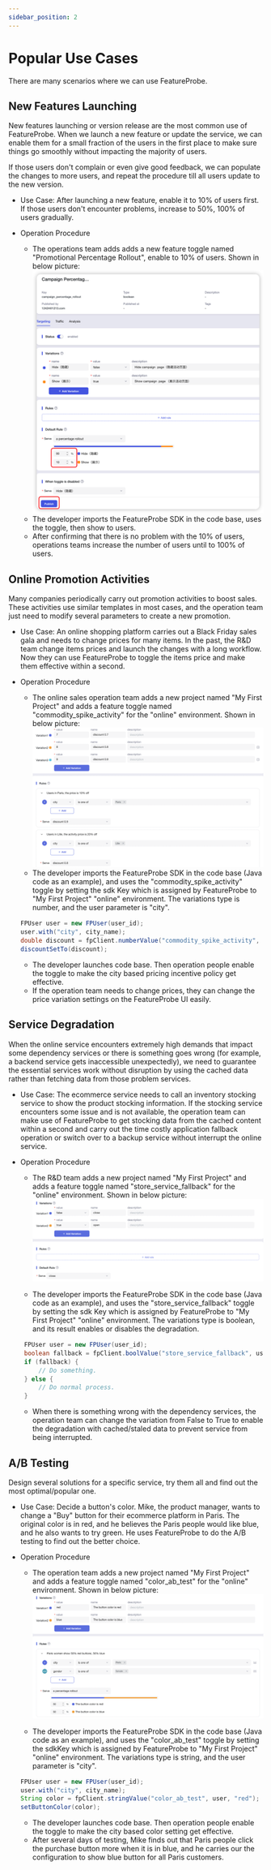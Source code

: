```yaml
---
sidebar_position: 2
---
```


# Popular Use Cases

There are many scenarios where we can use FeatureProbe.

## New Features Launching

New features launching or version release are the most common use of FeatureProbe. When we launch a new feature or update the service, we can enable them for a small fraction of the users in the first place to make sure things go smoothly without impacting the majority of users. 

If those users don't complain or even give good feedback, we can populate the changes to more users, and repeat the procedure till all users update to the new version.

- Use Case: After launching a new feature, enable it to 10% of users first. If those users don't encounter problems, increase to 50%, 100% of users gradually.

- Operation Procedure

   * The operations team adds adds a new feature toggle named "Promotional Percentage Rollout", enable to 10% of users. Shown in below picture:
   ![roll out](/demo_percentage_publish_10_en.png)
   * The developer imports the FeatureProbe SDK in the code base, uses the toggle, then show to users.
   * After confirming that there is no problem with the 10% of users, operations teams increase the number of users until to 100% of users.

## Online Promotion Activities
 
Many companies periodically carry out promotion activities to boost sales. These activities use similar templates in most cases, and the operation team just need to modify several parameters to create a new promotion.

- Use Case: An online shopping platform carries out a Black Friday sales gala and needs to change prices for many items. In the past, the R&D team change items prices and launch the changes with a long workflow. Now they can use FeatureProbe to toggle the items price and make them effective within a second.

- Operation Procedure
   
   * The online sales operation team adds a new project named "My First Project" and adds a feature toggle named "commodity\_spike\_activity" for the "online" environment. Shown in below picture:
   ![commodity spike activity screenshot](/commodity_spike_activity.png)
   * The developer imports the FeatureProbe SDK in the code base (Java code as an example), and uses the "commodity\_spike\_activity" toggle by setting the sdk Key which is assigned by FeatureProbe to "My First Project" "online" environment. The variations type is number, and the user parameter is "city". 
  
    ```java
   FPUser user = new FPUser(user_id);
   user.with("city", city_name);
   double discount = fpClient.numberValue("commodity_spike_activity", user, 1.0);
   discountSetTo(discount);
    ```
   * The developer launches code base. Then operation people enable the toggle to make the city based pricing incentive policy get effective.
   * If the operation team needs to change prices, they can change the price variation settings on the FeatureProbe UI easily.

## Service Degradation

When the online service encounters extremely high demands that impact some dependency services or there is something goes wrong (for example, a backend service gets inaccessible unexpectedly), we need to guarantee the essential services work without disruption by using the cached data rather than fetching data from those problem services.

- Use Case: The ecommerce service needs to call an inventory stocking service to show the product stocking information. If the stocking service encounters some issue and is not available, the operation team can make use of FeatureProbe to get stocking data from the cached content within a second and carry out the time costly application fallback operation or switch over to a backup service without interrupt the online service.
   
- Operation Procedure

   * The R&D team adds a new project named "My First Project" and adds a feature toggle named "store\_service\_fallback" for the "online" environment. Shown in below picture:
   ![storage service fallback screenshot](/store_service_fallback.png)
   
   * The developer imports the FeatureProbe SDK in the code base (Java code as an example), and uses the "store\_service\_fallback" toggle by setting the sdk Key which is assigned by FeatureProbe to "My First Project" "online" environment. The variations type is boolean, and its result enables or disables the degradation.  
  
   ```java
    FPUser user = new FPUser(user_id);
    boolean fallback = fpClient.boolValue("store_service_fallback", user, false);
    if (fallback) {
    	// Do something.
    } else {
    	// Do normal process.
    }
   ```

   * When there is something wrong with the dependency services, the operation team can change the variation from False to True to enable the degradation with cached/staled data to prevent service from being interrupted.

## A/B Testing

Design several solutions for a specific service, try them all and find out the most optimal/popular one.
 
- Use Case: Decide a button's color. Mike, the product manager, wants to change a "Buy" button for their ecommerce platform in Paris. The original color is in red, and he believes the Paris people would like blue, and he also wants to try green. He uses FeatureProbe to do the A/B testing to find out the better choice.

- Operation Procedure

   * The operation team adds a new project named "My First Project" and adds a feature toggle named "color\_ab\_test" for the "online" environment. Shown in below picture:
   ![AB test screenshot](/color_ab_test.png)

   * The developer imports the FeatureProbe SDK in the code base (Java code as an example), and uses the "color\_ab\_test" toggle by setting the sdkKey which is assigned by FeatureProbe to "My First Project" "online" environment. The variations type is string, and the user parameter is "city". 
   
	```java
    FPUser user = new FPUser(user_id);
    user.with("city", city_name);
    String color = fpClient.stringValue("color_ab_test", user, "red");
    setButtonColor(color);
	```
	   
   * The developer launches code base. Then operation people enable the toggle to make the city based color setting get effective.
   * After several days of testing, Mike finds out that Paris people click the purchase button more when it is in blue, and he carries our the configuration to show blue button for all Paris customers.
